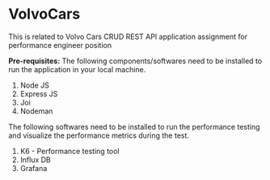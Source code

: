 # VolvoCars
This is related to Volvo Cars CRUD REST API application assignment for performance engineer position

**Pre-requisites:**
The following components/softwares need to be installed to run the application in your local machine.
1. Node JS
2. Express JS
3. Joi
4. Nodeman

The following softwares need to be installed to run the performance testing and visualize the performance metrics during the test.
1. K6 - Performance testing tool
2. Influx DB
3. Grafana

